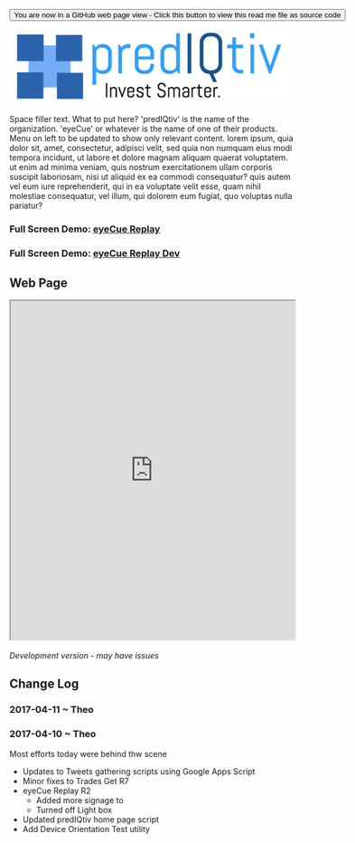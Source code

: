 <span style=display:none; >[You are now in a GitHub source code view - click this link to view Read Me file as a web page]( http://predIQtiv.github.io/ "View file as a web page." )
</span>
<div><input type=button onclick=window.location.href='https://github.com/prediqtiv/prediqtiv.github.io';
value='You are now in a GitHub web page view - Click this button to view this read me file as source code' ></div>

![logo]( images/predIQtiv-logo2.png )

Space filler text. What to put here? 'predIQtiv' is the name of the organization. 'eyeCue' or whatever is the name of one of their products. Menu on left to be updated to show only relevant content. lorem ipsum, quia dolor sit, amet, consectetur, adipisci velit, sed quia non numquam eius modi tempora incidunt, ut labore et dolore magnam aliquam quaerat voluptatem. ut enim ad minima veniam, quis nostrum exercitationem ullam corporis suscipit laboriosam, nisi ut aliquid ex ea commodi consequatur? quis autem vel eum iure reprehenderit, qui in ea voluptate velit esse, quam nihil molestiae consequatur, vel illum, qui dolorem eum fugiat, quo voluptas nulla pariatur?


### Full Screen Demo: [eyeCue Replay ]( https://prediqtiv.github.io/eye-cue/ )

### Full Screen Demo: [eyeCue Replay Dev ]( https://prediqtiv.github.io/eye-cue/dev/ )


## Web Page

<iframe src="https://prediqtiv.github.io/eye-cue/dev/index.html" width=100% height=600px ></iframe>

_Development version - may have issues_



## Change Log

### 2017-04-11 ~ Theo



### 2017-04-10 ~ Theo

Most efforts today were behind thw scene

* Updates to Tweets gathering scripts using Google Apps Script
* Minor fixes to Trades Get R7
* eyeCue Replay  R2
	* Added more signage to
	* Turned off Light box
* Updated predIQtiv home page script
* Add Device Orientation Test utility


